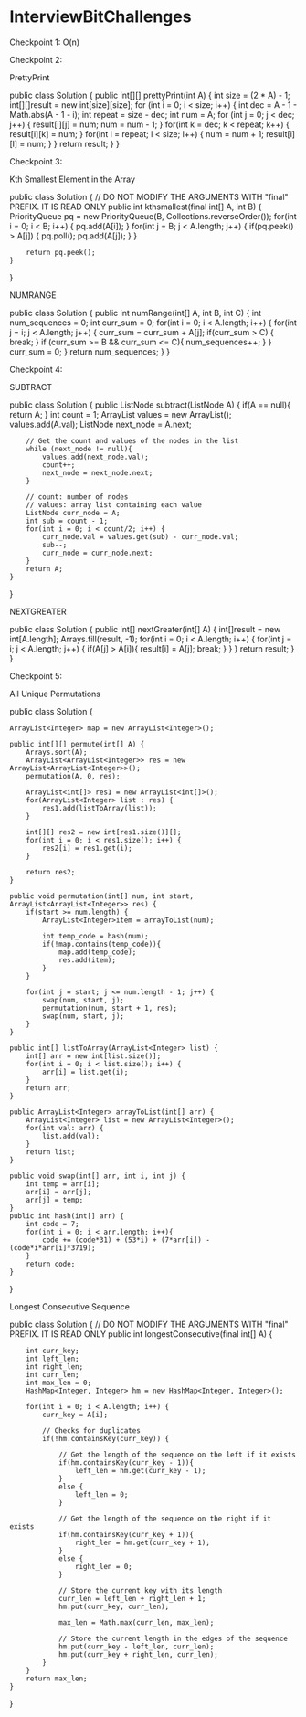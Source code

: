 # InterviewBitChallenges

Checkpoint 1:
O(n)

Checkpoint 2: 

PrettyPrint

public class Solution {
    public int[][] prettyPrint(int A) {
        int size = (2 * A) - 1;
        int[][]result = new int[size][size];
        for (int i = 0; i < size; i++) {
            int dec = A - 1 - Math.abs(A - 1 - i);
            int repeat = size - dec;
            int num = A;
            for (int j = 0; j < dec; j++) {
                result[i][j] = num;
                num = num - 1;
            }
            for(int k = dec; k < repeat; k++) {
                result[i][k] = num;
            }
            for(int l = repeat; l < size; l++) {
                num = num + 1;
                result[i][l] = num;
            }
        }
        return result;
    }
}

Checkpoint 3:

Kth Smallest Element in the Array  

public class Solution {
    // DO NOT MODIFY THE ARGUMENTS WITH "final" PREFIX. IT IS READ ONLY
    public int kthsmallest(final int[] A, int B) {
        PriorityQueue<Integer> pq = new PriorityQueue<Integer>(B, Collections.reverseOrder());
        for(int i = 0; i < B; i++) {
            pq.add(A[i]);
        }
        for(int j = B; j < A.length; j++) {
            if(pq.peek() > A[j]) {
                pq.poll();
                pq.add(A[j]);
            }
        }
        
        return pq.peek();
    }
}

NUMRANGE

public class Solution {
    public int numRange(int[] A, int B, int C) {
        int num_sequences = 0;
        int curr_sum = 0;
        for(int i = 0; i < A.length; i++) {
            for(int j = i; j < A.length; j++) {
                curr_sum = curr_sum + A[j];
                if(curr_sum > C) {
                    break;
                }
                if (curr_sum >= B && curr_sum <= C){
                    num_sequences++;
                }
            }
            curr_sum = 0;
        }
        return num_sequences;
    }
}

Checkpoint 4:

SUBTRACT

public class Solution {
    public ListNode subtract(ListNode A) {
        if(A == null){
            return A;
        }
        int count = 1;
        ArrayList<Integer> values = new ArrayList<Integer>();
        values.add(A.val);
        ListNode next_node = A.next;
        
        // Get the count and values of the nodes in the list
        while (next_node != null){
            values.add(next_node.val);
            count++;
            next_node = next_node.next;
        }
        
        // count: number of nodes
        // values: array list containing each value
        ListNode curr_node = A;
        int sub = count - 1;
        for(int i = 0; i < count/2; i++) {
            curr_node.val = values.get(sub) - curr_node.val;
            sub--;
            curr_node = curr_node.next;
        }
        return A;
    }
}

NEXTGREATER

public class Solution {
    public int[] nextGreater(int[] A) {
        int[]result = new int[A.length];
        Arrays.fill(result, -1);
        for(int i = 0; i < A.length; i++) {
            for(int j = i; j < A.length; j++) {
                if(A[j] > A[i]){
                    result[i] = A[j];
                    break;
                }
            }
        }
        return result;
    }
}

Checkpoint 5:

All Unique Permutations

public class Solution {
    
    ArrayList<Integer> map = new ArrayList<Integer>();

    public int[][] permute(int[] A) {
        Arrays.sort(A);
        ArrayList<ArrayList<Integer>> res = new ArrayList<ArrayList<Integer>>();
        permutation(A, 0, res);
        
        ArrayList<int[]> res1 = new ArrayList<int[]>();
        for(ArrayList<Integer> list : res) {
            res1.add(listToArray(list));
        }
        
        int[][] res2 = new int[res1.size()][];
        for(int i = 0; i < res1.size(); i++) {
            res2[i] = res1.get(i);
        }
        
        return res2;
    }
    
    public void permutation(int[] num, int start, ArrayList<ArrayList<Integer>> res) {
        if(start >= num.length) {
            ArrayList<Integer>item = arrayToList(num);
            
            int temp_code = hash(num);
            if(!map.contains(temp_code)){
                map.add(temp_code);
                res.add(item);
            }
        }    
        
        for(int j = start; j <= num.length - 1; j++) {
            swap(num, start, j);
            permutation(num, start + 1, res);
            swap(num, start, j);
        }
    }
    
    public int[] listToArray(ArrayList<Integer> list) {
        int[] arr = new int[list.size()];
        for(int i = 0; i < list.size(); i++) {
            arr[i] = list.get(i);
        }
        return arr;
    }
    
    public ArrayList<Integer> arrayToList(int[] arr) {
        ArrayList<Integer> list = new ArrayList<Integer>();
        for(int val: arr) {
            list.add(val);
        }
        return list;
    }
    
    public void swap(int[] arr, int i, int j) {
        int temp = arr[i];
        arr[i] = arr[j];
        arr[j] = temp;
    }
    public int hash(int[] arr) {
        int code = 7;
        for(int i = 0; i < arr.length; i++){
            code += (code*31) + (53*i) + (7*arr[i]) - (code*i*arr[i]*3719);
        }
        return code;
    }
}

Longest Consecutive Sequence

public class Solution {
    // DO NOT MODIFY THE ARGUMENTS WITH "final" PREFIX. IT IS READ ONLY
    public int longestConsecutive(final int[] A) {
        
        int curr_key;
        int left_len;
        int right_len;
        int curr_len;
        int max_len = 0;
        HashMap<Integer, Integer> hm = new HashMap<Integer, Integer>();
        
        for(int i = 0; i < A.length; i++) {
            curr_key = A[i];
            
            // Checks for duplicates
            if(!hm.containsKey(curr_key)) {
                
                // Get the length of the sequence on the left if it exists
                if(hm.containsKey(curr_key - 1)){
                    left_len = hm.get(curr_key - 1);
                }
                else {
                    left_len = 0;
                }
                
                // Get the length of the sequence on the right if it exists
                if(hm.containsKey(curr_key + 1)){
                    right_len = hm.get(curr_key + 1);
                }
                else {
                    right_len = 0;
                }
                
                // Store the current key with its length
                curr_len = left_len + right_len + 1;
                hm.put(curr_key, curr_len);
                
                max_len = Math.max(curr_len, max_len);
                
                // Store the current length in the edges of the sequence
                hm.put(curr_key - left_len, curr_len);
                hm.put(curr_key + right_len, curr_len);
            }
        }
        return max_len;
    }
}

